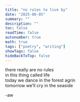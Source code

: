 ```yaml
---
title: "no rules to live by"
date: "2025-06-05"
summary: ""
description: ""
toc: false
readTime: false
autonumber: true
math: true
tags: ["poetry", "writing"]
showTags: false
hideBackToTop: false
---
```


there really are no rules  
in this thing called life  
today we dance in the forest agrin  
tomorrow we’ll cry in the seaside  

-aw